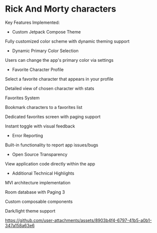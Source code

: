 # Rick And Morty characters

Key Features Implemented:

- Custom Jetpack Compose Theme

Fully customized color scheme with dynamic theming support

- Dynamic Primary Color Selection

Users can change the app's primary color via settings

- Favorite Character Profile

Select a favorite character that appears in your profile

Detailed view of chosen character with stats

Favorites System

Bookmark characters to a favorites list

Dedicated favorites screen with paging support

Instant toggle with visual feedback

- Error Reporting

Built-in functionality to report app issues/bugs

- Open Source Transparency

View application code directly within the app

- Additional Technical Highlights

MVI architecture implementation

Room database with Paging 3

Custom composable components

Dark/light theme support

https://github.com/user-attachments/assets/8903b4f4-6797-41b5-a0b1-347a158a63e6

